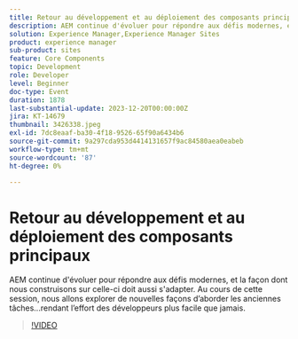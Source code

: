 ```yaml
---
title: Retour au développement et au déploiement des composants principaux
description: AEM continue d'évoluer pour répondre aux défis modernes, et la façon dont nous construisons sur celle-ci doit aussi s'adapter. Au cours de cette session, nous allons explorer de nouvelles façons d’aborder les anciennes tâches. Rendre l’effort des développeurs plus facile que jamais.
solution: Experience Manager,Experience Manager Sites
product: experience manager
sub-product: sites
feature: Core Components
topic: Development
role: Developer
level: Beginner
doc-type: Event
duration: 1878
last-substantial-update: 2023-12-20T00:00:00Z
jira: KT-14679
thumbnail: 3426338.jpeg
exl-id: 7dc8eaaf-ba30-4f18-9526-65f90a6434b6
source-git-commit: 9a297cda953d4414131657f9ac84580aea0eabeb
workflow-type: tm+mt
source-wordcount: '87'
ht-degree: 0%

---
```


# Retour au développement et au déploiement des composants principaux

AEM continue d&#39;évoluer pour répondre aux défis modernes, et la façon dont nous construisons sur celle-ci doit aussi s&#39;adapter. Au cours de cette session, nous allons explorer de nouvelles façons d’aborder les anciennes tâches...rendant l’effort des développeurs plus facile que jamais.

>[!VIDEO](https://video.tv.adobe.com/v/3456293/?learn=on&captions=fre_fr)
